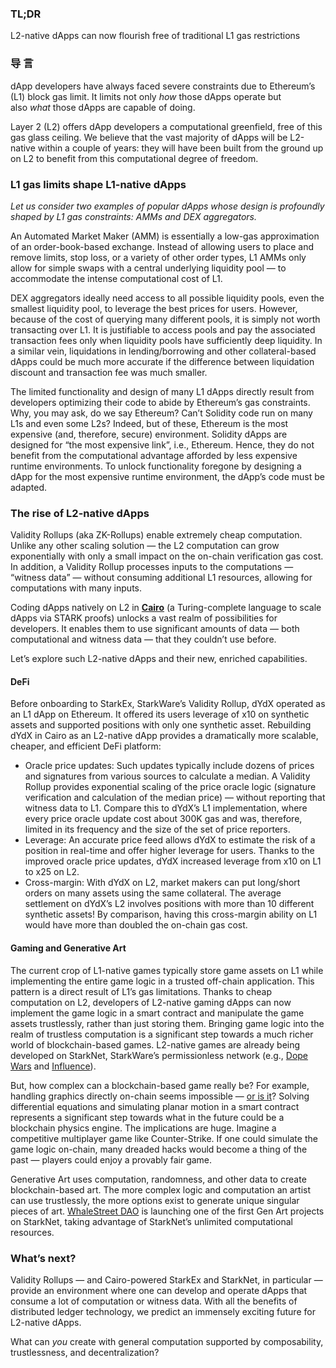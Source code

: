 ### TL;DR

L2-native dApps can now flourish free of traditional L1 gas restrictions

### 导 言

dApp developers have always faced severe constraints due to Ethereum’s (L1) block gas limit. It limits not only *how* those dApps operate but also *what* those dApps are capable of doing.

Layer 2 (L2) offers dApp developers a computational greenfield, free of this gas glass ceiling. We believe that the vast majority of dApps will be L2-native within a couple of years: they will have been built from the ground up on L2 to benefit from this computational degree of freedom.

### L1 gas limits shape L1-native dApps

*Let us consider two examples of popular dApps whose design is profoundly shaped by L1 gas constraints: AMMs and DEX aggregators.*

An Automated Market Maker (AMM) is essentially a low-gas approximation of an order-book-based exchange. Instead of allowing users to place and remove limits, stop loss, or a variety of other order types, L1 AMMs only allow for simple swaps with a central underlying liquidity pool — to accommodate the intense computational cost of L1.

DEX aggregators ideally need access to all possible liquidity pools, even the smallest liquidity pool, to leverage the best prices for users. However, because of the cost of querying many different pools, it is simply not worth transacting over L1. It is justifiable to access pools and pay the associated transaction fees only when liquidity pools have sufficiently deep liquidity. In a similar vein, liquidations in lending/borrowing and other collateral-based dApps could be much more accurate if the difference between liquidation discount and transaction fee was much smaller.

The limited functionality and design of many L1 dApps directly result from developers optimizing their code to abide by Ethereum’s gas constraints. Why, you may ask, do we say Ethereum? Can’t Solidity code run on many L1s and even some L2s? Indeed, but of these, Ethereum is the most expensive (and, therefore, secure) environment. Solidity dApps are designed for “the most expensive link”, i.e., Ethereum. Hence, they do not benefit from the computational advantage afforded by less expensive runtime environments. To unlock functionality foregone by designing a dApp for the most expensive runtime environment, the dApp’s code must be adapted.

### The rise of L2-native dApps

Validity Rollups (aka ZK-Rollups) enable extremely cheap computation. Unlike any other scaling solution — the L2 computation can grow exponentially with only a small impact on the on-chain verification gas cost. In addition, a Validity Rollup processes inputs to the computations — “witness data” — without consuming additional L1 resources, allowing for computations with many inputs.

Coding dApps natively on L2 in **[Cairo](https://www.cairo-lang.org/)** (a Turing-complete language to scale dApps via STARK proofs) unlocks a vast realm of possibilities for developers. It enables them to use significant amounts of data — both computational and witness data — that they couldn’t use before.

Let’s explore such L2-native dApps and their new, enriched capabilities.

#### DeFi

Before onboarding to StarkEx, StarkWare’s Validity Rollup, dYdX operated as an L1 dApp on Ethereum. It offered its users leverage of x10 on synthetic assets and supported positions with only one synthetic asset. Rebuilding dYdX in Cairo as an L2-native dApp provides a dramatically more scalable, cheaper, and efficient DeFi platform:

* Oracle price updates: Such updates typically include dozens of prices and signatures from various sources to calculate a median. A Validity Rollup provides exponential scaling of the price oracle logic (signature verification and calculation of the median price) — without reporting that witness data to L1. Compare this to dYdX’s L1 implementation, where every price oracle update cost about 300K gas and was, therefore, limited in its frequency and the size of the set of price reporters.
* Leverage: An accurate price feed allows dYdX to estimate the risk of a position in real-time and offer higher leverage for users. Thanks to the improved oracle price updates, dYdX increased leverage from x10 on L1 to x25 on L2.
* Cross-margin: With dYdX on L2, market makers can put long/short orders on many assets using the same collateral. The average settlement on dYdX’s L2 involves positions with more than 10 different synthetic assets! By comparison, having this cross-margin ability on L1 would have more than doubled the on-chain gas cost.

#### Gaming and Generative Art

The current crop of L1-native games typically store game assets on L1 while implementing the entire game logic in a trusted off-chain application. This pattern is a direct result of L1’s gas limitations. Thanks to cheap computation on L2, developers of L2-native gaming dApps can now implement the game logic in a smart contract and manipulate the game assets trustlessly, rather than just storing them. Bringing game logic into the realm of trustless computation is a significant step towards a much richer world of blockchain-based games. L2-native games are already being developed on StarkNet, StarkWare’s permissionless network (e.g., [Dope Wars](https://github.com/dopedao/RYO) and [Influence](https://medium.com/influenceth/influence-to-launch-on-starknet-afd3c26ea25a)).

But, how complex can a blockchain-based game really be? For example, handling graphics directly on-chain seems impossible — [or is it](https://twitter.com/guiltygyoza/status/1449637155001798657)? Solving differential equations and simulating planar motion in a smart contract represents a significant step towards what in the future could be a blockchain physics engine. The implications are huge. Imagine a competitive multiplayer game like Counter-Strike. If one could simulate the game logic on-chain, many dreaded hacks would become a thing of the past — players could enjoy a provably fair game.

Generative Art uses computation, randomness, and other data to create blockchain-based art. The more complex logic and computation an artist can use trustlessly, the more options exist to generate unique singular pieces of art. [WhaleStreet DAO](https://blog.whalestreet.xyz/whalestreet-dao-to-launch-gen-art-ecosystem-on-ethereum-with-starknet/) is launching one of the first Gen Art projects on StarkNet, taking advantage of StarkNet’s unlimited computational resources.

### What’s next?

Validity Rollups — and Cairo-powered StarkEx and StarkNet, in particular — provide an environment where one can develop and operate dApps that consume a lot of computation or witness data. With all the benefits of distributed ledger technology, we predict an immensely exciting future for L2-native dApps.

What can *you* create with general computation supported by composability, trustlessness, and decentralization?